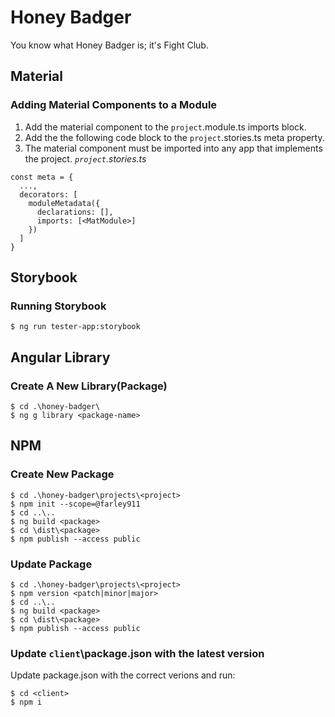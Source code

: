 # Honey Badger
You know what Honey Badger is; it's Fight Club.

## Material
### Adding Material Components to a Module
1. Add the material component to the `project`.module.ts imports block.
1. Add the the following code block to the `project`.stories.ts meta property.
1. The material component must be imported into any app that implements the project.
_`project`.stories.ts_
```
const meta = {
  ...,
  decorators: [
    moduleMetadata({
      declarations: [],
      imports: [<MatModule>]
    })
  ]
}
```

## Storybook
### Running Storybook
```
$ ng run tester-app:storybook
```

## Angular Library
### Create A New Library(Package)
```
$ cd .\honey-badger\
$ ng g library <package-name>
```

## NPM
### Create New Package
```
$ cd .\honey-badger\projects\<project>
$ npm init --scope=@farley911
$ cd ..\..
$ ng build <package>
$ cd \dist\<package>
$ npm publish --access public
```

### Update Package
```
$ cd .\honey-badger\projects\<project>
$ npm version <patch|minor|major>
$ cd ..\..
$ ng build <package>
$ cd \dist\<package>
$ npm publish --access public
```

### Update `client`\package.json with the latest version
Update package.json with the correct verions and run:
```
$ cd <client>
$ npm i
```
